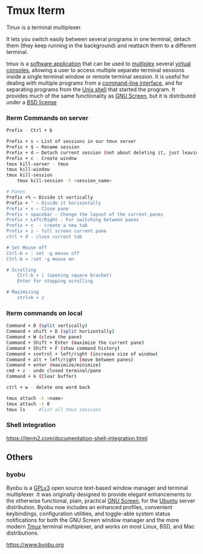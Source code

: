 # Tmux Iterm

Tmux is a terminal multiplexer.

It lets you switch easily between several programs in one terminal, detach them (they keep running in the background) and reattach them to a different terminal.

tmux is a [software application](https://en.wikipedia.org/wiki/Software_application) that can be used to [multiplex](https://en.wikipedia.org/wiki/Terminal_multiplexer) several [virtual consoles](https://en.wikipedia.org/wiki/Virtual_console), allowing a user to access multiple separate terminal sessions inside a single terminal window or remote terminal session. It is useful for dealing with multiple programs from a [command-line interface](https://en.wikipedia.org/wiki/Command-line_interface), and for separating programs from the [Unix shell](https://en.wikipedia.org/wiki/Unix_shell) that started the program. It provides much of the same functionality as [GNU Screen](https://en.wikipedia.org/wiki/GNU_Screen), but it is distributed under a [BSD license](https://en.wikipedia.org/wiki/BSD_license)

### Iterm Commands on server

```bash
Prefix - Ctrl + b

Prefix + s – List of sessions in our tmux server
Prefix + $ – Rename session
Prefix + d – Detach current session (not about deleting it, just leaving it in the background). We go to the terminal and it will show us a message similar to [detached (from session mySession)].
Prefix + c - Create window
tmux kill-server - tmux
tmux kill-window
tmux kill-session
    tmux kill-session -t <session_name>

# Panes
Prefix +% – Divide it vertically
Prefix + " – Divide it horizontally
Prefix + x – Close pane
Prefix + spacebar – Change the layout of the current panes
Prefix + Left/Right - For switching between panes
Prefix + c  - create a new tab
Prefix + z - full screen current pane
ctrl + d - close current tab

# Set Mouse off
Ctrl-b = : set -g mouse off
Ctrl-b = :set -g mouse on

# Scrolling
    Ctrl-b + [ (opening square bracket)
    Enter for stopping scrolling

# Maximizing
    ctrl+b + z
```

### Iterm commands on local

```bash
Command + D (split vertically)
Command + shift + D (split horizontally)
Command + W (close the pane)
Command + Shift + Enter (maximize the current pane)
Command + Shift + F (show command history)
Command + control + left/right (increase size of window)
Command + alt + left/right (move between panes)
Command + enter (maximize/minimize)
cmd + z - undo closed terminal/pane
Command + k (Clear buffer)

ctrl + w - delete one word back

tmux attach -t <name>
tmux attach -t 0
tmux ls     #list all tmux sessions
```

### Shell integration

https://iterm2.com/documentation-shell-integration.html

## Others

### byobu

Byobu is a [GPLv3](http://www.google.com/url?q=http%3A%2F%2Fwww.gnu.org%2Flicenses%2Fgpl-3.0.txt&sa=D&sntz=1&usg=AFQjCNGtxPHRl3Ss1GlWgGTuANClXqyvWw) open source text-based window manager and terminal multiplexer. It was originally designed to provide elegant enhancements to the otherwise functional, plain, practical [GNU Screen](http://www.google.com/url?q=http%3A%2F%2Fwww.gnu.org%2Fsoftware%2Fscreen%2F&sa=D&sntz=1&usg=AFQjCNF9f6NJD8H_5mupvdrrTmFMeeFThA), for the [Ubuntu](http://www.google.com/url?q=http%3A%2F%2Fwww.ubuntu.com%2F&sa=D&sntz=1&usg=AFQjCNHHTmFHYKsnZbVKD3XP7-6c8QSVtg) server distribution. Byobu now includes an enhanced profiles, convenient keybindings, configuration utilities, and toggle-able system status notifications for both the GNU Screen window manager and the more modern [Tmux](https://www.google.com/url?q=https%3A%2F%2Fgithub.com%2Ftmux%2Ftmux&sa=D&sntz=1&usg=AFQjCNH7yW6_x1Pj0Af4b-QzktPYakb9Ug) terminal multiplexer, and works on most Linux, BSD, and Mac distributions.

https://www.byobu.org
